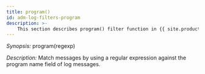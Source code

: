```yaml
---
title: program()
id: adm-log-filters-program
description: >-
	This section describes program() filter function in {{ site.product.short_name }}.
---
```


*Synopsis:* program(regexp)

*Description:* Match messages by using a regular expression against the
program name field of log messages.
